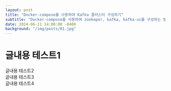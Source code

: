 ```yaml
---
layout: post
title: "Docker-compose를 사용하여 Kafka 클러스터 구성하기"
subtitle: "Docker-compose를 사용하여 zookeper, kafka, kafka-ui를 구성하는 방법을 알아보자"
date: 2024-06-11 14:00:00 -0400
background: "/img/posts/01.jpg"
---
```


# 글내용 테스트1

글내용 테스트2 <br>
글내용 테스트3 <br>
글내용 테스트4 <br>
